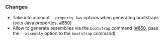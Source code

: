 ### Changes

* Take into account `--property k=v` options when generating bootstraps (sets Java properties, [#850])
* Allow to generate assemblies via the `bootstrap` command ([#850], pass the `--assembly` option to the `bootstrap` command)



[#850]: https://github.com/coursier/coursier/pull/850
